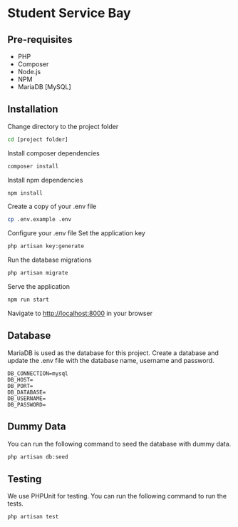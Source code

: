 # Student Service Bay


## Pre-requisites

- PHP
- Composer
- Node.js
- NPM
- MariaDB [MySQL]

## Installation

Change directory to the project folder

```bash
cd [project folder]
```

Install composer dependencies

```bash
composer install
```

Install npm dependencies

```bash
npm install
```

Create a copy of your .env file

```bash
cp .env.example .env
```

Configure your .env file
Set the application key

```bash
php artisan key:generate
```

Run the database migrations

```bash
php artisan migrate
```

Serve the application

```bash
npm run start
```

Navigate to [http://localhost:8000](http://localhost:8000) in your browser

## Database

MariaDB is used as the database for this project. Create a database and update the .env file with the database name,
username and password.

```env
DB_CONNECTION=mysql
DB_HOST=
DB_PORT=
DB_DATABASE=
DB_USERNAME=
DB_PASSWORD=
```

## Dummy Data

You can run the following command to seed the database with dummy data.

```bash
php artisan db:seed
```

## Testing
We use PHPUnit for testing. You can run the following command to run the tests.

```bash
php artisan test
```

